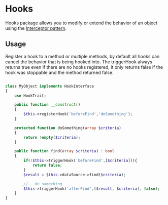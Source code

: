 # Hooks

Hooks package allows you to modify or extend the behavior of an object using the [Interceptor pattern](https://en.wikipedia.org/wiki/Interceptor_pattern).

## Usage

Register a hook to a method or multiple methods, by default all hooks can cancel the behavior that is being hooked into. The triggerHook always returns true even if there are no hooks registered, it only returns false if the hook was stoppable and the method returned false.

```php

class MyObject implements HookInterface
{
    use HookTrait; 

    public function __construct() 
    {
        $this->registerHook('beforeFind','doSomething');
    }

    protected function doSomething(array $criteria)
    {
        return !empty($criteria);
    }

    public function find(array $criteria) : bool 
    {
        if(!$this->triggerHook('beforeFind',[$criteria])){
            return false;
        }
        $result = $this->dataSource->find($criteria);

        //.. do something
        $this->triggerHook('afterFind',[$result, $criteria], false);
    }
}
```